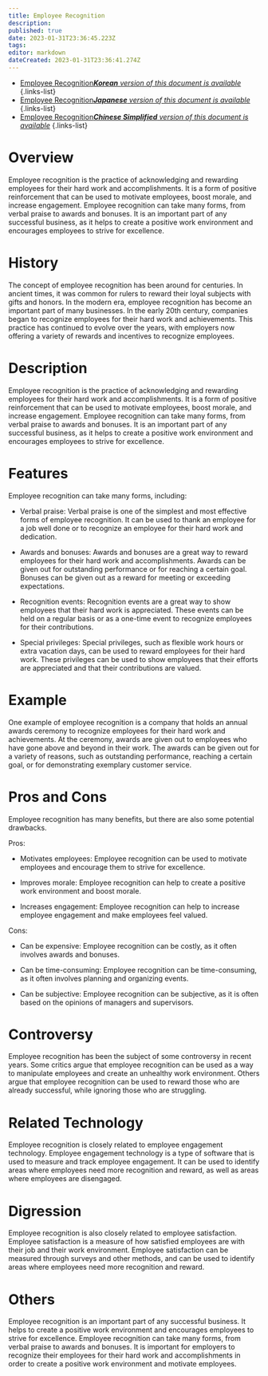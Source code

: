 ```yaml
---
title: Employee Recognition
description: 
published: true
date: 2023-01-31T23:36:45.223Z
tags: 
editor: markdown
dateCreated: 2023-01-31T23:36:41.274Z
---
```


- [Employee Recognition***Korean** version of this document is available*](/ko/Knowledge-base/Dictionary/employee-recognition)
{.links-list}
- [Employee Recognition***Japanese** version of this document is available*](/ja/Knowledge-base/Dictionary/employee-recognition)
{.links-list}
- [Employee Recognition***Chinese Simplified** version of this document is available*](/zh/Knowledge-base/Dictionary/employee-recognition)
{.links-list}


# Overview
Employee recognition is the practice of acknowledging and rewarding employees for their hard work and accomplishments. It is a form of positive reinforcement that can be used to motivate employees, boost morale, and increase engagement. Employee recognition can take many forms, from verbal praise to awards and bonuses. It is an important part of any successful business, as it helps to create a positive work environment and encourages employees to strive for excellence.

# History
The concept of employee recognition has been around for centuries. In ancient times, it was common for rulers to reward their loyal subjects with gifts and honors. In the modern era, employee recognition has become an important part of many businesses. In the early 20th century, companies began to recognize employees for their hard work and achievements. This practice has continued to evolve over the years, with employers now offering a variety of rewards and incentives to recognize employees.

# Description
Employee recognition is the practice of acknowledging and rewarding employees for their hard work and accomplishments. It is a form of positive reinforcement that can be used to motivate employees, boost morale, and increase engagement. Employee recognition can take many forms, from verbal praise to awards and bonuses. It is an important part of any successful business, as it helps to create a positive work environment and encourages employees to strive for excellence.

# Features
Employee recognition can take many forms, including:

* Verbal praise: Verbal praise is one of the simplest and most effective forms of employee recognition. It can be used to thank an employee for a job well done or to recognize an employee for their hard work and dedication.

* Awards and bonuses: Awards and bonuses are a great way to reward employees for their hard work and accomplishments. Awards can be given out for outstanding performance or for reaching a certain goal. Bonuses can be given out as a reward for meeting or exceeding expectations.

* Recognition events: Recognition events are a great way to show employees that their hard work is appreciated. These events can be held on a regular basis or as a one-time event to recognize employees for their contributions.

* Special privileges: Special privileges, such as flexible work hours or extra vacation days, can be used to reward employees for their hard work. These privileges can be used to show employees that their efforts are appreciated and that their contributions are valued.

# Example
One example of employee recognition is a company that holds an annual awards ceremony to recognize employees for their hard work and achievements. At the ceremony, awards are given out to employees who have gone above and beyond in their work. The awards can be given out for a variety of reasons, such as outstanding performance, reaching a certain goal, or for demonstrating exemplary customer service.

# Pros and Cons
Employee recognition has many benefits, but there are also some potential drawbacks.

Pros:

* Motivates employees: Employee recognition can be used to motivate employees and encourage them to strive for excellence.

* Improves morale: Employee recognition can help to create a positive work environment and boost morale.

* Increases engagement: Employee recognition can help to increase employee engagement and make employees feel valued.

Cons:

* Can be expensive: Employee recognition can be costly, as it often involves awards and bonuses.

* Can be time-consuming: Employee recognition can be time-consuming, as it often involves planning and organizing events.

* Can be subjective: Employee recognition can be subjective, as it is often based on the opinions of managers and supervisors.

# Controversy
Employee recognition has been the subject of some controversy in recent years. Some critics argue that employee recognition can be used as a way to manipulate employees and create an unhealthy work environment. Others argue that employee recognition can be used to reward those who are already successful, while ignoring those who are struggling.

# Related Technology
Employee recognition is closely related to employee engagement technology. Employee engagement technology is a type of software that is used to measure and track employee engagement. It can be used to identify areas where employees need more recognition and reward, as well as areas where employees are disengaged.

# Digression
Employee recognition is also closely related to employee satisfaction. Employee satisfaction is a measure of how satisfied employees are with their job and their work environment. Employee satisfaction can be measured through surveys and other methods, and can be used to identify areas where employees need more recognition and reward.

# Others
Employee recognition is an important part of any successful business. It helps to create a positive work environment and encourages employees to strive for excellence. Employee recognition can take many forms, from verbal praise to awards and bonuses. It is important for employers to recognize their employees for their hard work and accomplishments in order to create a positive work environment and motivate employees.
